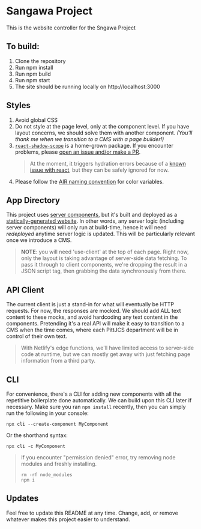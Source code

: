 # Sangawa Project

This is the website controller for the Sngawa Project

## To build:
1. Clone the repository
2. Run npm install
3. Run npm build
4. Run npm start
5. The site should be running locally on http://localhost:3000

## Styles
 1. Avoid global CSS
 2. Do not style at the page level, only at the component level. If you have layout concerns, we should solve them with another component. *(You'll thank me when we transition to a CMS with a page builder!)*
 3. [`react-shadow-scope`](https://www.npmjs.com/package/react-shadow-scope) is a home-grown package. If you encounter problems, please [open an issue and/or make a PR](https://github.com/jonathandewitt-dev/react-shadow-scope).
    > At the moment, it triggers hydration errors because of a [known issue with react](https://github.com/jonathandewitt-dev/react-shadow-scope/issues/2#issuecomment-1585080317), but they can be safely ignored for now.
 4. Please follow the [AIR naming convention](https://levelup.gitconnected.com/air-naming-css-color-variables-437cb4d261a6) for color variables.

## App Directory

This project uses [server components](https://nextjs.org/docs/getting-started/react-essentials#server-components), but it's built and deployed as a [statically-generated website](https://nextjs.org/docs/pages/building-your-application/rendering/static-site-generation). In other words, any server logic (including server components) will only run at build-time, hence it will need *redeployed* anytime server logic is updated. This will be particularly relevant once we introduce a CMS.

> **NOTE**: you will need 'use-client' at the top of each page. Right now, only the layout is taking advantage of server-side data fetching. To pass it through to client components, we're dropping the result in a JSON script tag, then grabbing the data synchronously from there.

## API Client

The current client is just a stand-in for what will eventually be HTTP requests. For now, the responses are mocked. We should add ALL text content to these mocks, and avoid hardcoding any text content in the components. Pretending it's a real API will make it easy to transition to a CMS when the time comes, where each PittJCS department will be in control of their own text.

> With Netlify's edge functions, we'll have limited access to server-side code at runtime, but we can mostly get away with just fetching page information from a third party.

## CLI
For convenience, there's a CLI for adding new components with all the repetitive boilerplate done automatically. We can build upon this CLI later if necessary. Make sure you ran `npm install` recently, then you can simply run the following in your console:
```
npx cli --create-component MyComponent
```
Or the shorthand syntax:
```
npx cli -c MyComponent
```
> If you encounter "permission denied" error, try removing node modules and freshly installing.
> ```
> rm -rf node_modules
> npm i
> ```

## Updates
Feel free to update this README at any time. Change, add, or remove whatever makes this project easier to understand.
